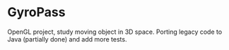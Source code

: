 # GyroPass
OpenGL project, study moving object in 3D space. Porting legacy code to Java (partially done) and add more tests.
